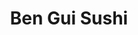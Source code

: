 ---
layout: place
title: "Ben Gui Sushi"
permalink: /virginia/roanoke/ben-gui-sushi.html
stateAbbr: VA
stateName: Virginia
cityName: Roanoke
place_id: ChIJd66bl8YMTYgRTuemx0gYodE
photos:
  - name: >-
      places/ChIJd66bl8YMTYgRTuemx0gYodE/photos/AeeoHcIYAzIxtKbYY7hsrh1bzsIjjkg2tVEPGKQcuawIBvnRfLwFvMIUgVUF2UDL9wuauwwbAxmznThe9Zm8eIFY1JK9ggaQIhrf3pt2TtemrlN7xR7ue9KgFNTid9cNQ_RdYTdUos3fVfhMgKII-2uRfBvwCsN266cNRTzQWkdPrS-hXycBRjXVrTZ038NkAxkhZ7vSZ2w-ptEB5wgFiuUuueCco_J46UL06htWinIJOhOnFbUwDfD4rB1bv6SdlRCilt1GyNA1eF8qNbKBoylL5-1SA6BerlGUSPh_ZIBcr_sNaRRpBkFDx6Kfud_4z8ZEcPUAmxMIshEQwBqbIdLuH2p-YP_fdaZIH0c4P3oded79GU2sHFtoVHQKNn5WT4xFiU-aNXI7V9suhSWMx_gZ7NZUI0EBW_RmZ703doP-LRSJ0p7y
    widthPx: 3024
    heightPx: 3780
    authorAttributions:
      - displayName: marj1st
        uri: https://maps.google.com/maps/contrib/105921209642872302825
        photoUri: >-
          https://lh3.googleusercontent.com/a-/ALV-UjWY-tH0C9stSkprokNSvwG9MgXJCBORHSlNcV3sZRLzlEg35CQ=s100-p-k-no-mo
    flagContentUri: >-
      https://www.google.com/local/imagery/report/?cb_client=maps_api_places.places_api&image_key=!1e10!2sCIHM0ogKEICAgICkmsKMsgE&hl=en-US
    googleMapsUri: >-
      https://www.google.com/maps/place//data=!3m4!1e2!3m2!1sCIHM0ogKEICAgICkmsKMsgE!2e10!4m2!3m1!1s0x884d0cc6979bae77:0xd1a11848c7a6e74e
  - name: >-
      places/ChIJd66bl8YMTYgRTuemx0gYodE/photos/AeeoHcKr7DRnUYwIePzZ_pPXHY519T6N1zyNPTNQEGbuQxcHOfIxrpYkMZmuwjq0DV2b8SpCvX5-xVYBMLqYh09IOTgmxwR_e3owm_Kj4LdvxwchcYZiJDHvqfm3_UZoNIa-2DjQEZtuRGTS4d7-fRajacSLHGuk-1wvUYPx1zshlNeDLyxxVJR_rEtxcwHl5Akk9q63FgfSIA6n2POZG4sjZ2rzvydQ33kKzD1J7w5BEqfDb4EAL-xhHSoEXImDbPa9FlIznMm3iI1IUU5alBTG7u_45wip2BJkdj2-H6GfwVsvXd9gkIKeC5za7q6B5yhZoNithaD5Dxswu570KxbcvN4OeibwAWOpsP_ysp_gO4WMhRh53A3NeJtL4UMLrBVQqP6ZC8n20vDFjMLy0zuTdI9E0b4ga6HWGZbTpdwvBd8B6g2YdJjYZ1xoxgQiDUP2
    widthPx: 3024
    heightPx: 4032
    authorAttributions:
      - displayName: Casey Clark
        uri: https://maps.google.com/maps/contrib/113395482093301568709
        photoUri: >-
          https://lh3.googleusercontent.com/a/ACg8ocI6SZj8FJA9YK7pK6N0bx8eFPyz6QPhVGMcCyP1vWGzgSDVWdFK=s100-p-k-no-mo
    flagContentUri: >-
      https://www.google.com/local/imagery/report/?cb_client=maps_api_places.places_api&image_key=!1e10!2sCIABIhADyc5UDSjx32e-MKkABchr&hl=en-US
    googleMapsUri: >-
      https://www.google.com/maps/place//data=!3m4!1e2!3m2!1sCIABIhADyc5UDSjx32e-MKkABchr!2e10!4m2!3m1!1s0x884d0cc6979bae77:0xd1a11848c7a6e74e
  - name: >-
      places/ChIJd66bl8YMTYgRTuemx0gYodE/photos/AeeoHcIDMYs7aM21xWuozMFkiKBmEX5bEpjivWndWFyuZrCI2zv0wv6mXdzpJDyXeytKXpVnJ9ovTMuBjKAFLyS9ToziA3-B89lnZRx56bbN28XECrPiRnSwPtK9wpk6C1jyEzuw4wkfPskQEbkP_zs-w5ipX2IGlFEDmxqmERgXsMkc4sNmbPPwQy7PC88OxYQMOf_AxDIHGzsk5RW_Ydk407zdaQ_49V4dFYVUSnTPgA5EKCNCeqGiAYK-8FCJ1E3Ckbc_ieHgkIOW8FXzSqI8XoHiK5ZqkcHseS1ywUy2cdY8GTu8NAm9x2fR0RFcC6xH5Qrw0jbatS4ErgoiVnxqmRMSP6jTSOz9d-fPoezKghHrnHLSDgfJRZdN6mo6NJjKYBFO0rgFVW7lTpXi44SuzuXYsfbKgN2yGvQT7LPUcSaknbn1
    widthPx: 3072
    heightPx: 4080
    authorAttributions:
      - displayName: Amber Dawn
        uri: https://maps.google.com/maps/contrib/102726035438451106562
        photoUri: >-
          https://lh3.googleusercontent.com/a-/ALV-UjWG0-vC1y6sll37CrSEU5FwInRsFkT33SYRQADLgqTaxqvUWFeNZg=s100-p-k-no-mo
    flagContentUri: >-
      https://www.google.com/local/imagery/report/?cb_client=maps_api_places.places_api&image_key=!1e10!2sCIHM0ogKEICAgIDXkLP63QE&hl=en-US
    googleMapsUri: >-
      https://www.google.com/maps/place//data=!3m4!1e2!3m2!1sCIHM0ogKEICAgIDXkLP63QE!2e10!4m2!3m1!1s0x884d0cc6979bae77:0xd1a11848c7a6e74e
  - name: >-
      places/ChIJd66bl8YMTYgRTuemx0gYodE/photos/AeeoHcI9zwAtvm8-l6Onk_87cJ6UcSsQEy3yAIArv4esqi2pbpD9IITh7btWqMgGAVYRssb-AqPt70UdUyD3aejPa8ypBUMdy7FkHC8dXl6oOBoeRvZjQSAYELGuffu7Nux1UJrh2TCvzIDaVbVj_yp5YuL07aycbE8g_TnUass0maqpSALnX16QzSGyz5l__xyeVqHvEtHzq8iNnecM7md97MVhs4mnMI-RJbO7DAWSkh2Ytn_Ahh5zFFXtWgyQitTQXHmRtE2LxHOdUs3r67iaylJqtt-YMEOTl8Lp-qJYO3GHE-vlcX0I7mU5lOqNioXt8owtgnWYw0wV2zgggTgG40AtKI5Bb2hK0IjQyuGfbJf-MEREECz56gCidR4K0erL4d4JoZIN5sO6vkd8MpFSumtxeaCN_p7Ig437xndcUBwcfA
    widthPx: 3000
    heightPx: 4000
    authorAttributions:
      - displayName: Rachael Hager
        uri: https://maps.google.com/maps/contrib/109881694309455687737
        photoUri: >-
          https://lh3.googleusercontent.com/a-/ALV-UjXwpcIhWgyZOMFB-VeAokQO9_Gb3qQAouxkvT-ZOnWUeW4akWQe=s100-p-k-no-mo
    flagContentUri: >-
      https://www.google.com/local/imagery/report/?cb_client=maps_api_places.places_api&image_key=!1e10!2sCIHM0ogKEICAgICT1ubIdA&hl=en-US
    googleMapsUri: >-
      https://www.google.com/maps/place//data=!3m4!1e2!3m2!1sCIHM0ogKEICAgICT1ubIdA!2e10!4m2!3m1!1s0x884d0cc6979bae77:0xd1a11848c7a6e74e
  - name: >-
      places/ChIJd66bl8YMTYgRTuemx0gYodE/photos/AeeoHcILOMOe3WmttlnqeLO5mbRsjYoBUSNJv0qafX_H3XOI4HHYFBllevyS-s1YJxi84i2oBJbo-Nllk1yb_8grjoOFmy8V1NDHl6fopJzUcn3w2T30nG9LSWcyTcIb4k2hEiptC0C6wcCSQ-l2qr17Bv-eSOXmCJpzVa2IpOYfD2pQCdclyweK9jyh0jCFXOmaIopYme3mUahbnPyG3NPNkUuseH7g_M3IlVhqT1Fsn-iiOoHosReJFbSbUhNzNl3MUxXbpUpqboXk-dhdznxbJ6xE_mLIisoTQu6th5jwWrjBab8W93anvziKPcEoFTKM3V9Bv_fs5X9Fib82_9c82qkbJ2rLnLCpV5mih1ks6Uu21cgzFBq2DKQ3jr0ez8S7f45lsRxzLzNtyWJcbfA3dwztXl9GJH4h920gNAanQYzA1kM
    widthPx: 3024
    heightPx: 4032
    authorAttributions:
      - displayName: Caitlin Dalton
        uri: https://maps.google.com/maps/contrib/100120169384588974670
        photoUri: >-
          https://lh3.googleusercontent.com/a/ACg8ocIYxlVr4vp89LrrPQ-NPVCHskEn9EKQfWaEJ0tIW-jpOn67Xg=s100-p-k-no-mo
    flagContentUri: >-
      https://www.google.com/local/imagery/report/?cb_client=maps_api_places.places_api&image_key=!1e10!2sCIHM0ogKEICAgICVt72K6gE&hl=en-US
    googleMapsUri: >-
      https://www.google.com/maps/place//data=!3m4!1e2!3m2!1sCIHM0ogKEICAgICVt72K6gE!2e10!4m2!3m1!1s0x884d0cc6979bae77:0xd1a11848c7a6e74e
  - name: >-
      places/ChIJd66bl8YMTYgRTuemx0gYodE/photos/AeeoHcJYGaqiOAedobmj1CybmxopBWNMnTv9ldCfWerfLq_C8xeINb-TyGyRR6dz7ZReYuTkjpa7_urxgGjF1tPkDXI7kU1nVFsybhx5Y7dUnPCqP-BmJ0ucr04PCjxKexmxckO2ZMyt_B_yIZ240hqOVr795HUbjpKzLgYr10oOmewoWwH8xUNUzV14aaee_bwgaXy83VJRTvmwZZPwvrxADUVXvKjcJZVd1srAFahtTWyVx48Su2J1JujScuDFrOgnG_nkE2n8S60nGTyFPdsdfCUMaJJ0pyOKWk2idbRhRjditNFiugTyaQuUnrMiSTDIGd-5E8mlxOOA29bQEmNF-H6wUQ_JpeOll3BdiR3cevknMQBOYFRtFRDdUHrby6NFn8C-mUKgni1-kRfvZynUEeadLIem7AYosqNAR7vCJFCZ3MWu
    widthPx: 3024
    heightPx: 4032
    authorAttributions:
      - displayName: Mikayla Hearne
        uri: https://maps.google.com/maps/contrib/115384377452307215062
        photoUri: >-
          https://lh3.googleusercontent.com/a-/ALV-UjWzOTMLCizVE0r3pV7-4jZTpOkN7uPzjdSK2wDrN7Eiih2fbt_5xA=s100-p-k-no-mo
    flagContentUri: >-
      https://www.google.com/local/imagery/report/?cb_client=maps_api_places.places_api&image_key=!1e10!2sCIHM0ogKEICAgIC_0cm41wE&hl=en-US
    googleMapsUri: >-
      https://www.google.com/maps/place//data=!3m4!1e2!3m2!1sCIHM0ogKEICAgIC_0cm41wE!2e10!4m2!3m1!1s0x884d0cc6979bae77:0xd1a11848c7a6e74e
  - name: >-
      places/ChIJd66bl8YMTYgRTuemx0gYodE/photos/AeeoHcJZmeu2kcwjMx16I6if38aQdVIf7vXxCq4dVXQFCw4OT-z3Xukesy5FbG4_UZUsR7B-eKYk6yJwAPwCYCm1ZIzwts6QILtZIQYAZGAS-5DjcR_GQBKYb02A8-tQ1_2rUaps_6CSv6Vmw92M3mzlp2hpOTX29ZLrk4Xwg-U2t_xVNBqgkBqzm0cjgV5mqFVtwy4VvVqGFwheOsbTTRdvl1oblSgzI2sP6S2j9i_EFHAkyCwhYYO9DlTPfCk5oEX3_iab6PYfl5537z3qVm6yFTdOOGpppip6WUxuvRth1_CEKNbyHz03wdwT5_A-Aij4y9ziaDlHgLKnqfFFGNGg9yam-_dFXL8BdzsqEMGsK8VQoV91bDgZc8CtP0iktEgechDTKMmbWCtmJ4BK5lrUD5ihZjgvW4clftcSE5N7gwEo3Q
    widthPx: 2316
    heightPx: 3088
    authorAttributions:
      - displayName: Jacob Neat
        uri: https://maps.google.com/maps/contrib/102646583544488346172
        photoUri: >-
          https://lh3.googleusercontent.com/a/ACg8ocKq3bhG75QI3L5SoadiniiPg6sXPb-Ky4aZAO2TLk1yxiZ-1A=s100-p-k-no-mo
    flagContentUri: >-
      https://www.google.com/local/imagery/report/?cb_client=maps_api_places.places_api&image_key=!1e10!2sCIHM0ogKEICAgIDOlYvuRQ&hl=en-US
    googleMapsUri: >-
      https://www.google.com/maps/place//data=!3m4!1e2!3m2!1sCIHM0ogKEICAgIDOlYvuRQ!2e10!4m2!3m1!1s0x884d0cc6979bae77:0xd1a11848c7a6e74e
  - name: >-
      places/ChIJd66bl8YMTYgRTuemx0gYodE/photos/AeeoHcJQr-3yiuitpAJF6mBF9feiQ6Z97pbKHYVeiGksu2Nm28D5APShCdmiEz8HPR-ssOts-CWK5Zf-5W4IA3GIGj8HV7PbI1Dqi1Xy3g4eBp4xQC1Twby2xBALbhseNKAU6N4P1wfcgnBvvSn_nn2iqElZVRq3Jd-WVzTd4RtaB10O09n4r2KjF4kLnVpX-3YbiSmF1qR3KnhQcvlR0JoB4S6ASZkmFqFzzHfWwQoPaTE6dAcbfR_jfNGmsuQ4TO7NvYdkF8AQA-8Z9K6vKEWN3faTkXhzgAnSNNru0VbV6nE8QEpuDyLo2tUfRCzaHAvkpgJ8ViafIS-OqQnEvCF3QoF5IrcUFHp6Sy9YWYSVypFgvLpy817CuMRFP63653L5EzFNXxr9EaMBaZGBwpI7O8zRAg2CIslM6IbdndkU5bBG3g
    widthPx: 3024
    heightPx: 4032
    authorAttributions:
      - displayName: Jacob Neat
        uri: https://maps.google.com/maps/contrib/102646583544488346172
        photoUri: >-
          https://lh3.googleusercontent.com/a/ACg8ocKq3bhG75QI3L5SoadiniiPg6sXPb-Ky4aZAO2TLk1yxiZ-1A=s100-p-k-no-mo
    flagContentUri: >-
      https://www.google.com/local/imagery/report/?cb_client=maps_api_places.places_api&image_key=!1e10!2sCIHM0ogKEICAgIDOlYvueQ&hl=en-US
    googleMapsUri: >-
      https://www.google.com/maps/place//data=!3m4!1e2!3m2!1sCIHM0ogKEICAgIDOlYvueQ!2e10!4m2!3m1!1s0x884d0cc6979bae77:0xd1a11848c7a6e74e
  - name: >-
      places/ChIJd66bl8YMTYgRTuemx0gYodE/photos/AeeoHcKBOZjGbtJxGeI1R8Ij7tAEA1fxMTZvACwvaFCFm-cIf99aRNOsEWJRI3P97k2a8S4N_HmrwC1kSdgXdqiAqzxDeE-65Mdk1uA3-YV9nOUnGAfXf5G2wk4NRsAt6X6TRb181-R1-mDUY8VvaullAYH7QsubqTtZnIu0si1hYW-Att1WuSAwrGiNW-onN16llxFKB0wwEjKJEH9L7PmIgk_LRDdfKP5BDXIss7V1htj56ucn0Yeuva1RcWekgHYKqGSmkPH8QjypVxiZ3-YhrPpdLfDM6gJlxZLdY--oZ7dFQAlSmQXJ2MhR6KC9ZQNQEqLx68m0FAQV0AdsXSrNVbR6XVEd9o2eLAyJasR1SWO0GnmI5krtD7BxecOqoG_sZE5DZIrPfASaZV1jEr9WYJQpNHRcJWXmo1U6to8DzdXtpo8
    widthPx: 1816
    heightPx: 2478
    authorAttributions:
      - displayName: Pete Huffman
        uri: https://maps.google.com/maps/contrib/106286469333713333591
        photoUri: >-
          https://lh3.googleusercontent.com/a-/ALV-UjVd3lCoOMJOybhQLqrDjRb6q489jeUjn_dIIHX2LM6C7SVX-WlcFA=s100-p-k-no-mo
    flagContentUri: >-
      https://www.google.com/local/imagery/report/?cb_client=maps_api_places.places_api&image_key=!1e10!2sCIHM0ogKEICAgICGoOiA-wE&hl=en-US
    googleMapsUri: >-
      https://www.google.com/maps/place//data=!3m4!1e2!3m2!1sCIHM0ogKEICAgICGoOiA-wE!2e10!4m2!3m1!1s0x884d0cc6979bae77:0xd1a11848c7a6e74e
  - name: >-
      places/ChIJd66bl8YMTYgRTuemx0gYodE/photos/AeeoHcIsib6sBR8u0-x2gs3vhoW5egrcUh9RCnG58XLHuScFpmt1vmITHNXMcGwB-mn5Le1Bmsll6ytZ0Y_TF3_TLjQ6bQHZgOSJq9lRlXg7rPCZ7_Zl92jVOc2PnbMObADvGEWPG4MBywPnrNVSss7UflrZcIGfAf5j03WzvfNrIv_hMp2LBEnwARVYHeLcJoa4qrQOo2fSWynFdq9CcbZ710V7kuOQRH-5fHQ2XQ6OKdvmWEpNaiuSkl1G0uXaetiq92xkXco2xs-BXwyHopSquZb6vFiZEl29szbJ7Nu6LQTe0btZ_xziNJREaEMHlkN5fN7wjhHV26AXNs4ckGd-r9lA7inFQrXyBslYzl3DeHuewveE6VvaJAoDUBEXTHSNaYstn8dxa-j2W8nb90xf1nUW6lJJqZICdpcV4APHsQQN7iY
    widthPx: 3024
    heightPx: 4032
    authorAttributions:
      - displayName: James Mowery
        uri: https://maps.google.com/maps/contrib/109116123978428851692
        photoUri: >-
          https://lh3.googleusercontent.com/a-/ALV-UjVDFpin7HQ7gnw0KBHmxrWM3RG6d_lPhQRBPc8_119jaCzex1J_Uw=s100-p-k-no-mo
    flagContentUri: >-
      https://www.google.com/local/imagery/report/?cb_client=maps_api_places.places_api&image_key=!1e10!2sCIHM0ogKEICAgICkoojmiQE&hl=en-US
    googleMapsUri: >-
      https://www.google.com/maps/place//data=!3m4!1e2!3m2!1sCIHM0ogKEICAgICkoojmiQE!2e10!4m2!3m1!1s0x884d0cc6979bae77:0xd1a11848c7a6e74e
address: 4353 Starkey Rd, Roanoke, VA 24018, USA
street: 4353 Starkey Rd
city: Roanoke
state: VA
zip: '24018'
country: USA
neighborhood: null
latitude: '37.228533'
longitude: '-79.982700'
accessibility_options:
  wheelchairAccessibleParking: true
  wheelchairAccessibleEntrance: true
  wheelchairAccessibleRestroom: true
  wheelchairAccessibleSeating: true
business_status: OPERATIONAL
name: Ben Gui Sushi
google_maps_links:
  directionsUri: >-
    https://www.google.com/maps/dir//''/data=!4m7!4m6!1m1!4e2!1m2!1m1!1s0x884d0cc6979bae77:0xd1a11848c7a6e74e!3e0
  placeUri: https://maps.google.com/?cid=15105381326043670350
  writeAReviewUri: >-
    https://www.google.com/maps/place//data=!4m3!3m2!1s0x884d0cc6979bae77:0xd1a11848c7a6e74e!12e1
  reviewsUri: >-
    https://www.google.com/maps/place//data=!4m4!3m3!1s0x884d0cc6979bae77:0xd1a11848c7a6e74e!9m1!1b1
  photosUri: >-
    https://www.google.com/maps/place//data=!4m3!3m2!1s0x884d0cc6979bae77:0xd1a11848c7a6e74e!10e5
primary_type: Sushi Restaurant
opening_hours:
  regular: null
  current: null
secondary_opening_hours:
  regular:
    weekdayDescriptions: null
    type: null
  current:
    weekdayDescriptions: null
    type: null
phone: (540) 772-6888
price_level: PRICE_LEVEL_MODERATE
price_range: $20 &ndash; $30
rating: '4.4'
rating_count: 432
website: http://www.benguisushi.com/
description: >-
  Relaxed, stylish Japanese restaurant offering a variety of sushi, plus
  teriyaki, udon & bento boxes.
reviews:
  - name: >-
      places/ChIJd66bl8YMTYgRTuemx0gYodE/reviews/ChdDSUhNMG9nS0VJQ0FnSURYa0xQNjdRRRAB
    relativePublishTimeDescription: 5 months ago
    rating: 5
    text:
      text: >-
        I've lived all over and the only other place I had sushi this good was
        Hawaii. The quality is exceptional. We always order the boat and the
        cuts are always melt-in-your-mouth. Whenever I order omakase, I'm never
        disappointed. Even my 20-something sons recognize the superior quality
        and they don't have terribly discerning palates. They also love the
        serene and peaceful atmosphere. Even when multiple tables are seated, it
        retains a quiet ambience. Ben Gui is a reason to live in Roanoke. It's
        pure pleasure for the senses on all levels and not something I ever
        expected to find when returning to my home region, southern Appalachia.
      languageCode: en
    originalText:
      text: >-
        I've lived all over and the only other place I had sushi this good was
        Hawaii. The quality is exceptional. We always order the boat and the
        cuts are always melt-in-your-mouth. Whenever I order omakase, I'm never
        disappointed. Even my 20-something sons recognize the superior quality
        and they don't have terribly discerning palates. They also love the
        serene and peaceful atmosphere. Even when multiple tables are seated, it
        retains a quiet ambience. Ben Gui is a reason to live in Roanoke. It's
        pure pleasure for the senses on all levels and not something I ever
        expected to find when returning to my home region, southern Appalachia.
      languageCode: en
    authorAttribution:
      displayName: Amber Dawn
      uri: https://www.google.com/maps/contrib/102726035438451106562/reviews
      photoUri: >-
        https://lh3.googleusercontent.com/a-/ALV-UjWG0-vC1y6sll37CrSEU5FwInRsFkT33SYRQADLgqTaxqvUWFeNZg=s128-c0x00000000-cc-rp-mo-ba3
    publishTime: '2024-10-23T01:12:02.890084Z'
    flagContentUri: >-
      https://www.google.com/local/review/rap/report?postId=ChdDSUhNMG9nS0VJQ0FnSURYa0xQNjdRRRAB&d=17924085&t=1
    googleMapsUri: >-
      https://www.google.com/maps/reviews/data=!4m6!14m5!1m4!2m3!1sChdDSUhNMG9nS0VJQ0FnSURYa0xQNjdRRRAB!2m1!1s0x884d0cc6979bae77:0xd1a11848c7a6e74e
  - name: >-
      places/ChIJd66bl8YMTYgRTuemx0gYodE/reviews/ChZDSUhNMG9nS0VJQ0FnSUNfMGNuUUpBEAE
    relativePublishTimeDescription: 2 months ago
    rating: 5
    text:
      text: >-
        I had an absolutely fantastic experience at Ben Gui Sushi in Roanoke!
        Despite being on a budget, I decided to treat myself, and it was worth
        every penny. The uni was incredibly fresh—straight off the truck, as Ben
        himself shared with me—and it was a delight to indulge in such
        high-quality sushi. I even went a little over budget to try something
        new, and I’m so glad I did.


        One thing that really stood out to me is that he talked to almost every
        customer and knew their story. It reminded me of my childhood sushi hang
        out with my family, where everybody knew me, and was always waiting for
        me to come back even through my college days, despite it changing hands,
        someone on the staff always knew who I was. Brought back great childhood
        nostalgia especially since my mom passed recently.


        Ben personally served me and made the experience even more memorable
        with great conversation. His passion for sushi and his customers really
        shines through, and it’s rare to find such a warm and welcoming
        atmosphere. I enjoyed getting to know about his personal story and how
        he came from New York to Roanoake and I can’t wait to hear more about
        it. The food was impeccable, and the care in preparation was evident in
        every bite. Thank you Ben ❤️


        Even though it’s a bit of a drive from Blacksburg, I already can’t wait
        to go back. I’ve already started telling my partner about the amazing
        sushi. I found in the area. This place is a true gem, and I’m so
        grateful for both the food and the company. Highly recommend stopping by
        if you’re in the area—or even if you’re not! It’s definitely worth the
        trip.
      languageCode: en
    originalText:
      text: >-
        I had an absolutely fantastic experience at Ben Gui Sushi in Roanoke!
        Despite being on a budget, I decided to treat myself, and it was worth
        every penny. The uni was incredibly fresh—straight off the truck, as Ben
        himself shared with me—and it was a delight to indulge in such
        high-quality sushi. I even went a little over budget to try something
        new, and I’m so glad I did.


        One thing that really stood out to me is that he talked to almost every
        customer and knew their story. It reminded me of my childhood sushi hang
        out with my family, where everybody knew me, and was always waiting for
        me to come back even through my college days, despite it changing hands,
        someone on the staff always knew who I was. Brought back great childhood
        nostalgia especially since my mom passed recently.


        Ben personally served me and made the experience even more memorable
        with great conversation. His passion for sushi and his customers really
        shines through, and it’s rare to find such a warm and welcoming
        atmosphere. I enjoyed getting to know about his personal story and how
        he came from New York to Roanoake and I can’t wait to hear more about
        it. The food was impeccable, and the care in preparation was evident in
        every bite. Thank you Ben ❤️


        Even though it’s a bit of a drive from Blacksburg, I already can’t wait
        to go back. I’ve already started telling my partner about the amazing
        sushi. I found in the area. This place is a true gem, and I’m so
        grateful for both the food and the company. Highly recommend stopping by
        if you’re in the area—or even if you’re not! It’s definitely worth the
        trip.
      languageCode: en
    authorAttribution:
      displayName: Mikayla Hearne
      uri: https://www.google.com/maps/contrib/115384377452307215062/reviews
      photoUri: >-
        https://lh3.googleusercontent.com/a-/ALV-UjWzOTMLCizVE0r3pV7-4jZTpOkN7uPzjdSK2wDrN7Eiih2fbt_5xA=s128-c0x00000000-cc-rp-mo-ba3
    publishTime: '2025-01-17T00:44:17.710619Z'
    flagContentUri: >-
      https://www.google.com/local/review/rap/report?postId=ChZDSUhNMG9nS0VJQ0FnSUNfMGNuUUpBEAE&d=17924085&t=1
    googleMapsUri: >-
      https://www.google.com/maps/reviews/data=!4m6!14m5!1m4!2m3!1sChZDSUhNMG9nS0VJQ0FnSUNfMGNuUUpBEAE!2m1!1s0x884d0cc6979bae77:0xd1a11848c7a6e74e
  - name: >-
      places/ChIJd66bl8YMTYgRTuemx0gYodE/reviews/ChdDSUhNMG9nS0VJQ0FnTUR3dDRiQm93RRAB
    relativePublishTimeDescription: 2 weeks ago
    rating: 1
    text:
      text: >-
        So I read a review from five weeks ago (at least) that says that they
        didn’t have the ice machine working. It’s a total bait switch like the
        other review said.  We went in there and were charged $1.50 for bottled
        water. The server didn’t convey that we would be charged a price.
        Seaweed was super fishy. I had to deconstruct my role. The server
        didn’t  even come up to the table properly and we weren’t offered
        glasses. The menu prices are more than what they said on the menu, fine
        with that, but don’t tell me that there’s a price of something and then
        up charge me for  it. Also, if your ice machine doesn’t work that
        doesn’t mean that your tap water doesn’t work. If you can’t provide
        people with drinking water then what are you doing in your dishes with
        and washing a fish with, washing their hands with?  How do you wash your
        dishes? How do you wash your hands in the restroom? How do you flush the
        toilet? There was obviously water there and I think that they just
        wanted to get away with charging more.. I will not be coming back again
        and I do not recommend this place.
      languageCode: en
    originalText:
      text: >-
        So I read a review from five weeks ago (at least) that says that they
        didn’t have the ice machine working. It’s a total bait switch like the
        other review said.  We went in there and were charged $1.50 for bottled
        water. The server didn’t convey that we would be charged a price.
        Seaweed was super fishy. I had to deconstruct my role. The server
        didn’t  even come up to the table properly and we weren’t offered
        glasses. The menu prices are more than what they said on the menu, fine
        with that, but don’t tell me that there’s a price of something and then
        up charge me for  it. Also, if your ice machine doesn’t work that
        doesn’t mean that your tap water doesn’t work. If you can’t provide
        people with drinking water then what are you doing in your dishes with
        and washing a fish with, washing their hands with?  How do you wash your
        dishes? How do you wash your hands in the restroom? How do you flush the
        toilet? There was obviously water there and I think that they just
        wanted to get away with charging more.. I will not be coming back again
        and I do not recommend this place.
      languageCode: en
    authorAttribution:
      displayName: TIFFANY DAVIDSON
      uri: https://www.google.com/maps/contrib/110112883977018008678/reviews
      photoUri: >-
        https://lh3.googleusercontent.com/a/ACg8ocJunZ7gx87LC-9C678QWnJQ_H4JxqLm-hlz6Np5pZz7fj8m=s128-c0x00000000-cc-rp-mo
    publishTime: '2025-03-28T22:53:26.413891Z'
    flagContentUri: >-
      https://www.google.com/local/review/rap/report?postId=ChdDSUhNMG9nS0VJQ0FnTUR3dDRiQm93RRAB&d=17924085&t=1
    googleMapsUri: >-
      https://www.google.com/maps/reviews/data=!4m6!14m5!1m4!2m3!1sChdDSUhNMG9nS0VJQ0FnTUR3dDRiQm93RRAB!2m1!1s0x884d0cc6979bae77:0xd1a11848c7a6e74e
  - name: >-
      places/ChIJd66bl8YMTYgRTuemx0gYodE/reviews/ChdDSUhNMG9nS0VJQ0FnTUNnbHJDT3FBRRAB
    relativePublishTimeDescription: a month ago
    rating: 5
    text:
      text: >-
        This is our favorite sushi place in VA. the sushi is always yummy,  the
        owners at always welcoming, and the place is always clean.  We get the
        boat,  pretty much every time,  and it's worth it.  I typically don't
        like like eel or spicy tuna,  but one of their roles have both and I
        enjoyed it.  If you like sushi,  this is a must stop by place.
      languageCode: en
    originalText:
      text: >-
        This is our favorite sushi place in VA. the sushi is always yummy,  the
        owners at always welcoming, and the place is always clean.  We get the
        boat,  pretty much every time,  and it's worth it.  I typically don't
        like like eel or spicy tuna,  but one of their roles have both and I
        enjoyed it.  If you like sushi,  this is a must stop by place.
      languageCode: en
    authorAttribution:
      displayName: justin halsey
      uri: https://www.google.com/maps/contrib/109928233762094807522/reviews
      photoUri: >-
        https://lh3.googleusercontent.com/a-/ALV-UjUZiFYB4yidYRMtZPdVUeIYoih7dXrhWh2tdd0jpqdL_a1BWnphBA=s128-c0x00000000-cc-rp-mo-ba3
    publishTime: '2025-02-16T20:56:45.509722Z'
    flagContentUri: >-
      https://www.google.com/local/review/rap/report?postId=ChdDSUhNMG9nS0VJQ0FnTUNnbHJDT3FBRRAB&d=17924085&t=1
    googleMapsUri: >-
      https://www.google.com/maps/reviews/data=!4m6!14m5!1m4!2m3!1sChdDSUhNMG9nS0VJQ0FnTUNnbHJDT3FBRRAB!2m1!1s0x884d0cc6979bae77:0xd1a11848c7a6e74e
  - name: >-
      places/ChIJd66bl8YMTYgRTuemx0gYodE/reviews/ChZDSUhNMG9nS0VJQ0FnSUNUMXViSVpBEAE
    relativePublishTimeDescription: 11 months ago
    rating: 5
    text:
      text: >-
        Absolutely. A hidden treasure as I am not from roanoke originally and
        looked up sushi.  My husband was feeling pretty bummed after a medical
        diagnosis, and I brought him here to cheer him up.  Not only did he have
        a phenomenal time with the best sushi, but the owner was very engaging
        and kind.  I'd give them a 100 stars if I could!
      languageCode: en
    originalText:
      text: >-
        Absolutely. A hidden treasure as I am not from roanoke originally and
        looked up sushi.  My husband was feeling pretty bummed after a medical
        diagnosis, and I brought him here to cheer him up.  Not only did he have
        a phenomenal time with the best sushi, but the owner was very engaging
        and kind.  I'd give them a 100 stars if I could!
      languageCode: en
    authorAttribution:
      displayName: Rachael Hager
      uri: https://www.google.com/maps/contrib/109881694309455687737/reviews
      photoUri: >-
        https://lh3.googleusercontent.com/a-/ALV-UjXwpcIhWgyZOMFB-VeAokQO9_Gb3qQAouxkvT-ZOnWUeW4akWQe=s128-c0x00000000-cc-rp-mo-ba3
    publishTime: '2024-05-14T12:36:18.805685Z'
    flagContentUri: >-
      https://www.google.com/local/review/rap/report?postId=ChZDSUhNMG9nS0VJQ0FnSUNUMXViSVpBEAE&d=17924085&t=1
    googleMapsUri: >-
      https://www.google.com/maps/reviews/data=!4m6!14m5!1m4!2m3!1sChZDSUhNMG9nS0VJQ0FnSUNUMXViSVpBEAE!2m1!1s0x884d0cc6979bae77:0xd1a11848c7a6e74e
parking_options:
  freeParkingLot: true
  freeStreetParking: true
  valetParking: false
payment_options:
  acceptsCreditCards: true
  acceptsDebitCards: true
  acceptsCashOnly: false
  acceptsNfc: true
allow_dogs: null
curbside_pickup: null
delivery: false
dine_in: true
good_for_children: null
good_for_groups: true
good_for_sports: false
live_music: false
menu_for_children: null
outdoor_seating: false
reservable: true
restroom: true
serves_beer: true
serves_breakfast: false
serves_brunch: false
serves_cocktails: true
serves_coffee: null
serves_dinner: true
serves_dessert: true
serves_lunch: true
serves_vegetarian_food: true
serves_wine: true
takeout: true

---